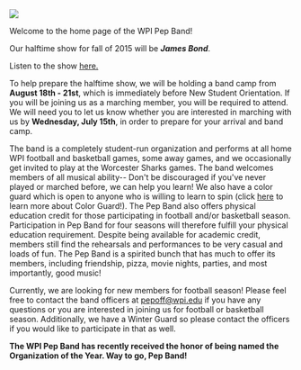 
<img src="img/vintage pep.jpeg" class="img-responsive pull-right" />

Welcome to the home page of the WPI Pep Band!

Our halftime show for fall of 2015 will be ***James Bond***.

Listen to the show [here.](http://www.jwpepper.com/marching-band-the-music-of-james-bond-show.list)

To help prepare the halftime show, we will be holding a band camp from **August 18th - 21st**, which is immediately before New Student Orientation. If you will be joining us as a marching member, you will be required to attend. We will need you to let us know whether you are interested in marching with us by **Wednesday, July 15th**, in order to prepare for your arrival and band camp.

The band is a completely student-run organization and performs at all home WPI football and basketball games, some away games, and we occasionally get invited to play at the Worcester Sharks games. The band welcomes members of all musical ability-- Don't be discouraged if you've never played or marched before, we can help you learn! We also have a color guard which is open to anyone who is willing to learn to spin (click [here](Color%20Guard) to learn more about Color Guard!). The Pep Band also offers physical education credit for those participating in football and/or basketball season. Participation in Pep Band for four seasons will therefore fulfill your physical education requirement. Despite being available for academic credit, members still find the rehearsals and performances to be very casual and loads of fun. The Pep Band is a spirited bunch that has much to offer its members, including friendship, pizza, movie nights, parties, and most importantly, good music!

Currently, we are looking for new members for football season! Please feel free to contact the band officers at [pepoff@wpi.edu](mailto:pepoff@wpi.edu) if you have any questions or you are interested in joining us for football or basketball season. Additionally, we have a Winter Guard so please contact the officers if you would like to participate in that as well.

<b>The WPI Pep Band has recently received the honor of being named the Organization of the Year. Way to go, Pep Band!</b>

